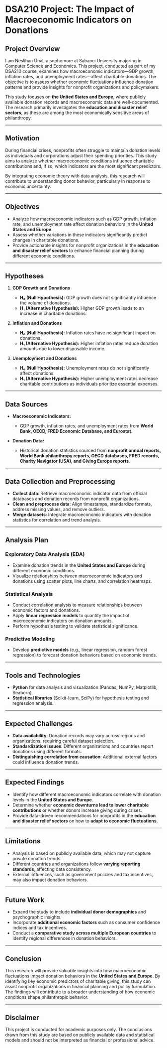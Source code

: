 # DSA210 Project: The Impact of Macroeconomic Indicators on Donations

## Project Overview

I am Neslihan Ünal, a sophomore at Sabancı University majoring in Computer Science and Economics. This project, conducted as part of my DSA210 course, examines how macroeconomic indicators—GDP growth, inflation rates, and unemployment rates—affect charitable donations. The objective is to assess whether economic fluctuations influence donation patterns and provide insights for nonprofit organizations and policymakers.

This study focuses on **the United States and Europe**, where publicly available donation records and macroeconomic data are well-documented. The research primarily investigates the **education and disaster relief sectors**, as these are among the most economically sensitive areas of philanthropy.

---

## Motivation

During financial crises, nonprofits often struggle to maintain donation levels as individuals and corporations adjust their spending priorities. This study aims to analyze whether macroeconomic conditions influence charitable contributions and, if so, which indicators are the most significant predictors.

By integrating economic theory with data analysis, this research will contribute to understanding donor behavior, particularly in response to economic uncertainty.

---

## Objectives

- Analyze how macroeconomic indicators such as GDP growth, inflation rate, and unemployment rate affect donation behaviors in the **United States and Europe**.
- Assess whether variations in these indicators significantly predict changes in charitable donations.
- Provide actionable insights for nonprofit organizations in the **education and disaster relief sectors** to enhance financial planning during different economic conditions.

---

## Hypotheses

1. **GDP Growth and Donations**  
   - **H₀ (Null Hypothesis):** GDP growth does not significantly influence the volume of donations.  
   - **H₁ (Alternative Hypothesis):** Higher GDP growth leads to an increase in charitable donations.

2. **Inflation and Donations**  
   - **H₀ (Null Hypothesis):** Inflation rates have no significant impact on donations.  
   - **H₁ (Alternative Hypothesis):** Higher inflation rates reduce donation amounts due to lower disposable income.

3. **Unemployment and Donations**  
   - **H₀ (Null Hypothesis):** Unemployment rates do not significantly affect donations.  
   - **H₁ (Alternative Hypothesis):** Higher unemployment rates decrease charitable contributions as individuals prioritize essential expenses.

---

## Data Sources

- **Macroeconomic Indicators:**  
  - GDP growth, inflation rates, and unemployment rates from **World Bank, OECD, FRED Economic Database, and Eurostat**.

- **Donation Data:**  
  - Historical donation statistics sourced from **nonprofit annual reports, World Bank philanthropy reports, OECD databases, FRED records, Charity Navigator (USA), and Giving Europe reports**.

---

## Data Collection and Preprocessing

- **Collect data**: Retrieve macroeconomic indicator data from official databases and donation records from nonprofit organizations.
- **Clean and preprocess data**: Align timestamps, standardize formats, address missing values, and remove outliers.
- **Merge datasets**: Integrate macroeconomic indicators with donation statistics for correlation and trend analysis.

---

## Analysis Plan

### **Exploratory Data Analysis (EDA)**
- Examine donation trends in the **United States and Europe** during different economic conditions.
- Visualize relationships between macroeconomic indicators and donations using scatter plots, line charts, and correlation heatmaps.

### **Statistical Analysis**
- Conduct correlation analysis to measure relationships between economic factors and donations.
- Apply **linear regression models** to quantify the impact of macroeconomic indicators on donation amounts.
- Perform hypothesis testing to validate statistical significance.

### **Predictive Modeling**
- Develop **predictive models** (e.g., linear regression, random forest regression) to forecast donation behaviors based on economic trends.

---

## Tools and Technologies

- **Python** for data analysis and visualization (Pandas, NumPy, Matplotlib, Seaborn).
- **Statistical libraries** (Scikit-learn, SciPy) for hypothesis testing and regression analysis.

---

## Expected Challenges

- **Data availability**: Donation records may vary across regions and organizations, requiring careful dataset selection.
- **Standardization issues**: Different organizations and countries report donations using different formats.
- **Distinguishing correlation from causation**: Additional external factors could influence donation trends.

---

## Expected Findings

- Identify how different macroeconomic indicators correlate with donation levels in the **United States and Europe**.
- Determine whether **economic downturns lead to lower charitable contributions** or whether donors increase giving during crises.
- Provide data-driven recommendations for nonprofits in the **education and disaster relief sectors** on how to **adapt to economic fluctuations**.

---

## Limitations

- Analysis is based on publicly available data, which may not capture private donation trends.
- Different countries and organizations follow **varying reporting standards**, affecting data consistency.
- External influences, such as government policies and tax incentives, may also impact donation behaviors.

---

## Future Work

- Expand the study to include **individual donor demographics** and psychographic insights.
- Incorporate **additional economic factors** such as consumer confidence indices and tax incentives.
- Conduct a **comparative study across multiple European countries** to identify regional differences in donation behaviors.

---

## Conclusion

This research will provide valuable insights into how macroeconomic fluctuations impact donation behaviors in the **United States and Europe**. By identifying key economic predictors of charitable giving, this study can assist nonprofit organizations in financial planning and policy formulation. The findings will contribute to a broader understanding of how economic conditions shape philanthropic behavior.

---

## Disclaimer

This project is conducted for academic purposes only. The conclusions drawn from this study are based on publicly available data and statistical models and should not be interpreted as financial or professional advice.
